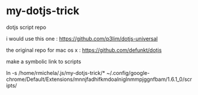 my-dotjs-trick
==============

dotjs script repo

i would use this one : https://github.com/p3lim/dotjs-universal

the original repo for mac os x : https://github.com/defunkt/dotjs

make a symbolic link to scripts

ln -s /home/rmichela/.js/my-dotjs-trick/* ~/.config/google-chrome/Default/Extensions/mnnjfadhifkmdoalniglnmmpjggnfbam/1.6.1_0/scripts/
